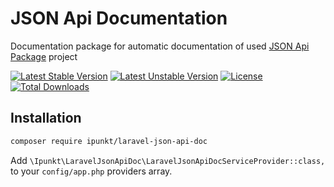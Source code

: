 # JSON Api Documentation

Documentation package for automatic documentation of used [JSON Api Package](https://github.com/ipunkt/laravel-json-api) project

[![Latest Stable Version](https://poser.pugx.org/ipunkt/laravel-json-api-doc/v/stable.svg)](https://packagist.org/packages/ipunkt/laravel-json-api-doc) [![Latest Unstable Version](https://poser.pugx.org/ipunkt/laravel-json-api-doc/v/unstable.svg)](https://packagist.org/packages/ipunkt/laravel-json-api-doc) [![License](https://poser.pugx.org/ipunkt/laravel-json-api-doc/license.svg)](https://packagist.org/packages/ipunkt/laravel-json-api-doc) [![Total Downloads](https://poser.pugx.org/ipunkt/laravel-json-api-doc/downloads.svg)](https://packagist.org/packages/ipunkt/laravel-json-api-doc)

## Installation

```bash
composer require ipunkt/laravel-json-api-doc
```

Add `\Ipunkt\LaravelJsonApiDoc\LaravelJsonApiDocServiceProvider::class,` to your `config/app.php` providers array.

